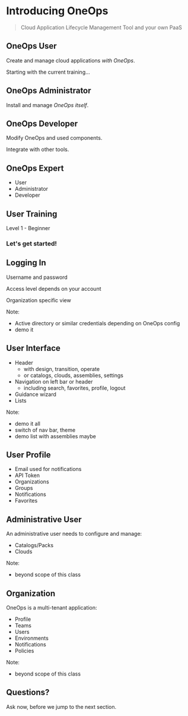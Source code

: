 # Introducing OneOps

> Cloud Application Lifecycle Management Tool and your own PaaS


## OneOps User

Create and manage cloud applications _with OneOps_.

Starting with the current training...


## OneOps Administrator

Install and manage _OneOps itself_.


## OneOps Developer

Modify OneOps and used components.

Integrate with other tools.


## OneOps Expert

- User
- Administrator
- Developer


## User Training

Level 1 - Beginner

### Let's get started!


## Logging In

Username and password

Access level depends on your account

Organization specific view 

Note:
- Active directory or similar credentials depending on OneOps config
- demo it


## User Interface

- Header
  - with design, transition, operate
  - or catalogs, clouds, assemblies, settings
- Navigation on left bar or header
  - including search, favorites, profile, logout
- Guidance wizard
- Lists

Note:
- demo it all
- switch of nav bar, theme
- demo list with assemblies maybe


## User Profile

- Email used for notifications
- API Token
- Organizations
- Groups
- Notifications
- Favorites

## Administrative User

An administrative user needs to configure and manage:

- Catalogs/Packs
- Clouds

Note:
- beyond scope of this class


## Organization

OneOps is a multi-tenant application:

- Profile
- Teams
- Users
- Environments
- Notifications
- Policies

Note:
- beyond scope of this class


## Questions? 

Ask now, before we jump to the next section.

